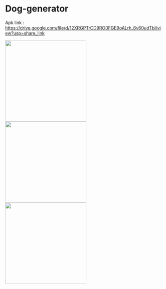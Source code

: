 # Dog-generator

Apk link : https://drive.google.com/file/d/12XRGPTrCD9RO0FGE9oALrh_6v60udTbl/view?usp=share_link


<img src = "https://user-images.githubusercontent.com/40288769/226161530-22065058-8326-43aa-bbe1-74e68151669f.png" width = "260"/> <img src = "https://user-images.githubusercontent.com/40288769/226161552-221f0f6d-4ae7-40e6-815a-29731338514a.png" width = "260"/> <img src = "https://user-images.githubusercontent.com/40288769/226161554-496460a0-a000-4861-9c1a-e54da7eb515c.png" width = "260"/>


